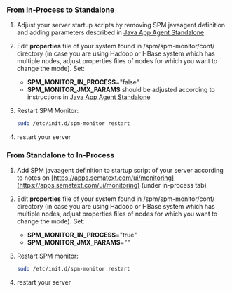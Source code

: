 ### From In-Process to Standalone

1.  Adjust your server startup scripts by removing SPM javaagent
definition and adding parameters described in [Java App Agent Standalone](spm-monitor-standalone)

2.  Edit **properties** file of your system found in
/spm/spm-monitor/conf/ directory (in case you are using Hadoop or HBase
system which has multiple nodes, adjust properties files of nodes for
which you want to change the mode). Set:

    - **SPM\_MONITOR\_IN\_PROCESS**="false"
    - **SPM\_MONITOR\_JMX\_PARAMS** should be adjusted according to
      instructions in [Java App Agent Standalone](spm-monitor-standalone)

3.  Restart SPM Monitor:

    ``` bash
    sudo /etc/init.d/spm-monitor restart
    ```

4. restart your server


### From Standalone to In-Process

1. Add SPM javaagent definition to startup script of your server
according to notes
on [https://apps.sematext.com/ui/monitoring](https://apps.sematext.com/ui/monitoring)
(under in-process tab)

2.  Edit **properties** file of your system found in
/spm/spm-monitor/conf/ directory (in case you are using Hadoop or HBase
system which has multiple nodes, adjust properties files of nodes for
which you want to change the mode). Set:

    - **SPM\_MONITOR\_IN\_PROCESS**="true"
    - **SPM\_MONITOR\_JMX\_PARAMS**=""

3. Restart SPM monitor:

    ``` bash
    sudo /etc/init.d/spm-monitor restart
    ```

4. restart your server  
